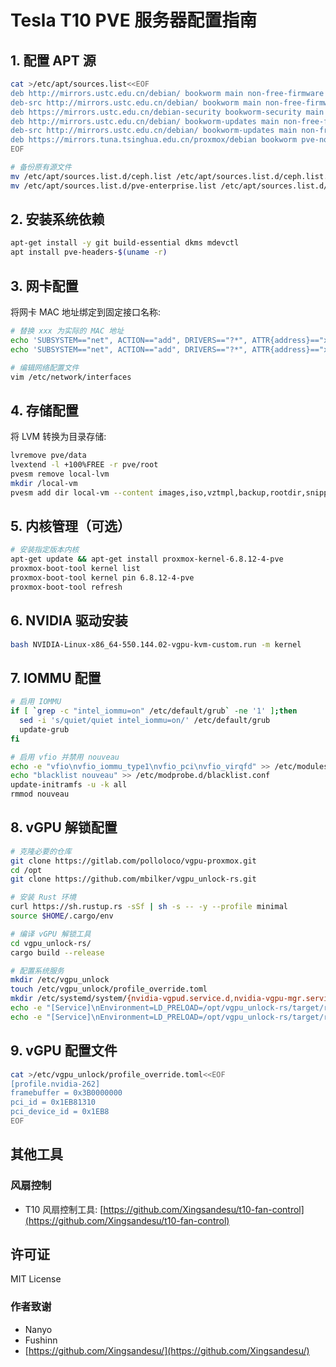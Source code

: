 # Tesla T10 PVE 服务器配置指南

## 1. 配置 APT 源
```bash
cat >/etc/apt/sources.list<<EOF
deb http://mirrors.ustc.edu.cn/debian/ bookworm main non-free-firmware
deb-src http://mirrors.ustc.edu.cn/debian/ bookworm main non-free-firmware
deb https://mirrors.ustc.edu.cn/debian-security bookworm-security main contrib
deb http://mirrors.ustc.edu.cn/debian/ bookworm-updates main non-free-firmware
deb-src http://mirrors.ustc.edu.cn/debian/ bookworm-updates main non-free-firmware
deb https://mirrors.tuna.tsinghua.edu.cn/proxmox/debian bookworm pve-no-subscription
EOF

# 备份原有源文件
mv /etc/apt/sources.list.d/ceph.list /etc/apt/sources.list.d/ceph.list.bak
mv /etc/apt/sources.list.d/pve-enterprise.list /etc/apt/sources.list.d/pve-enterprise.list.bak
```

## 2. 安装系统依赖
```bash
apt-get install -y git build-essential dkms mdevctl
apt install pve-headers-$(uname -r)
```

## 3. 网卡配置
将网卡 MAC 地址绑定到固定接口名称:
```bash
# 替换 xxx 为实际的 MAC 地址
echo 'SUBSYSTEM=="net", ACTION=="add", DRIVERS=="?*", ATTR{address}=="xxx", NAME="eth0"' | tee /etc/udev/rules.d/71-net-name-by-mac.rules
echo 'SUBSYSTEM=="net", ACTION=="add", DRIVERS=="?*", ATTR{address}=="xxx", NAME="eth1"' | tee /etc/udev/rules.d/72-net-name-by-mac.rules

# 编辑网络配置文件
vim /etc/network/interfaces
```

## 4. 存储配置
将 LVM 转换为目录存储:
```bash
lvremove pve/data
lvextend -l +100%FREE -r pve/root
pvesm remove local-lvm
mkdir /local-vm
pvesm add dir local-vm --content images,iso,vztmpl,backup,rootdir,snippets -preallocation off --path /local-vm
```

## 5. 内核管理（可选）
```bash
# 安装指定版本内核
apt-get update && apt-get install proxmox-kernel-6.8.12-4-pve
proxmox-boot-tool kernel list
proxmox-boot-tool kernel pin 6.8.12-4-pve
proxmox-boot-tool refresh
```

## 6. NVIDIA 驱动安装
```bash
bash NVIDIA-Linux-x86_64-550.144.02-vgpu-kvm-custom.run -m kernel
```

## 7. IOMMU 配置
```bash
# 启用 IOMMU
if [ `grep -c "intel_iommu=on" /etc/default/grub` -ne '1' ];then
  sed -i 's/quiet/quiet intel_iommu=on/' /etc/default/grub
  update-grub
fi

# 启用 vfio 并禁用 nouveau
echo -e "vfio\nvfio_iommu_type1\nvfio_pci\nvfio_virqfd" >> /etc/modules
echo "blacklist nouveau" >> /etc/modprobe.d/blacklist.conf
update-initramfs -u -k all
rmmod nouveau
```

## 8. vGPU 解锁配置
```bash
# 克隆必要的仓库
git clone https://gitlab.com/polloloco/vgpu-proxmox.git
cd /opt
git clone https://github.com/mbilker/vgpu_unlock-rs.git

# 安装 Rust 环境
curl https://sh.rustup.rs -sSf | sh -s -- -y --profile minimal
source $HOME/.cargo/env

# 编译 vGPU 解锁工具
cd vgpu_unlock-rs/
cargo build --release

# 配置系统服务
mkdir /etc/vgpu_unlock
touch /etc/vgpu_unlock/profile_override.toml
mkdir /etc/systemd/system/{nvidia-vgpud.service.d,nvidia-vgpu-mgr.service.d}
echo -e "[Service]\nEnvironment=LD_PRELOAD=/opt/vgpu_unlock-rs/target/release/libvgpu_unlock_rs.so" > /etc/systemd/system/nvidia-vgpud.service.d/vgpu_unlock.conf
echo -e "[Service]\nEnvironment=LD_PRELOAD=/opt/vgpu_unlock-rs/target/release/libvgpu_unlock_rs.so" > /etc/systemd/system/nvidia-vgpu-mgr.service.d/vgpu_unlock.conf
```

## 9. vGPU 配置文件
```bash
cat >/etc/vgpu_unlock/profile_override.toml<<EOF
[profile.nvidia-262]
framebuffer = 0x3B0000000
pci_id = 0x1EB81310
pci_device_id = 0x1EB8
EOF
```

## 其他工具

### 风扇控制
- T10 风扇控制工具: [https://github.com/Xingsandesu/t10-fan-control](https://github.com/Xingsandesu/t10-fan-control)

## 许可证
MIT License

### 作者致谢
- Nanyo
- Fushinn
- [https://github.com/Xingsandesu/](https://github.com/Xingsandesu/)
